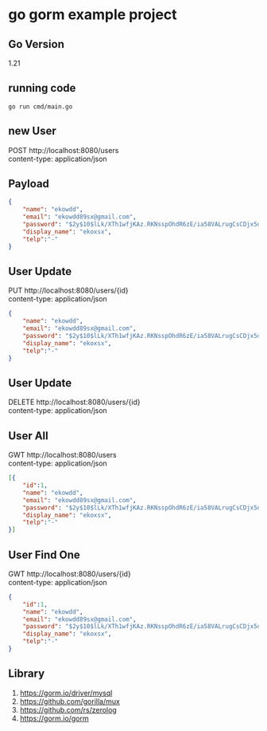 # go gorm example project
## Go Version 
1.21
## running code
```golang
go run cmd/main.go
```
## new User
POST http://localhost:8080/users\
content-type: application/json

## Payload
```json
{
    "name": "ekowdd",
    "email": "ekowdd89sx@gmail.com",
    "password": "$2y$10$lLk/XTh1wfjKAz.RKNsspOhdR6zE/ia58VALrugCsCDjx5dzQ/CFq",
    "display_name": "ekoxsx",
    "telp":"-"
}
```
## User Update
PUT http://localhost:8080/users/{id}\
content-type: application/json

```json
{
    "name": "ekowdd",
    "email": "ekowdd89sx@gmail.com",
    "password": "$2y$10$lLk/XTh1wfjKAz.RKNsspOhdR6zE/ia58VALrugCsCDjx5dzQ/CFq",
    "display_name": "ekoxsx",
    "telp":"-"
}
```

## User Update
DELETE http://localhost:8080/users/{id}\
content-type: application/json



## User All
GWT http://localhost:8080/users\
content-type: application/json

```json
[{
    "id":1,
    "name": "ekowdd",
    "email": "ekowdd89sx@gmail.com",
    "password": "$2y$10$lLk/XTh1wfjKAz.RKNsspOhdR6zE/ia58VALrugCsCDjx5dzQ/CFq",
    "display_name": "ekoxsx",
    "telp":"-"
}]
```

## User Find One
GWT http://localhost:8080/users/{id}\
content-type: application/json

```json
{
    "id":1,
    "name": "ekowdd",
    "email": "ekowdd89sx@gmail.com",
    "password": "$2y$10$lLk/XTh1wfjKAz.RKNsspOhdR6zE/ia58VALrugCsCDjx5dzQ/CFq",
    "display_name": "ekoxsx",
    "telp":"-"
}
```

## Library
1. https://gorm.io/driver/mysql
2. https://github.com/gorilla/mux
3. https://github.com/rs/zerolog
4. https://gorm.io/gorm